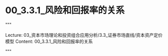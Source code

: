 # 00_3.3.1_风险和回报率的关系

"""

Lecture: 03_资本市场理论和投资组合应用分析/3.3_证券市场直线/资本资产定价模型
Content: 00_3.3.1_风险和回报率的关系

"""

